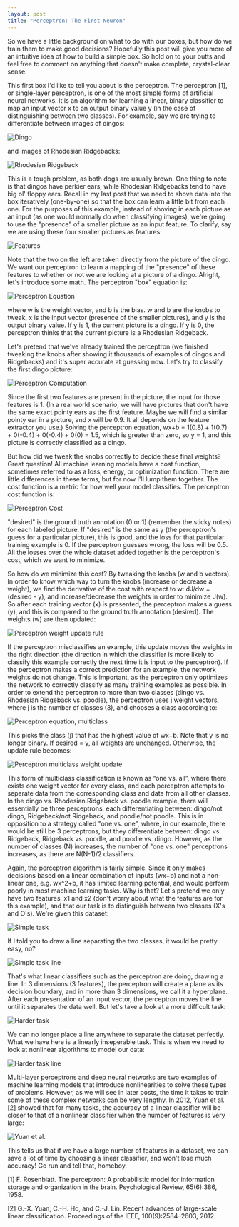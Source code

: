 ```yaml
---
layout: post
title: "Perceptron: The First Neuron"
---
```


So we have a little background on what to do with our boxes, but how do we train them to make good decisions?  Hopefully this post will give you more of an intuitive idea of how to build a simple box.  So hold on to your butts and feel free to comment on anything that doesn't make complete, crystal-clear sense.  

This first box I'd like to tell you about is the perceptron.  The perceptron [1], or single-layer perceptron, is one of the most simple forms of artificial neural networks. It is an algorithm for learning a linear, binary classifier to map an input vector x to an output binary value y (in the case of distinguishing between two classes).  For example, say we are trying to differentiate between images of dingos:

![Dingo](/images/dingo.png)

and images of Rhodesian Ridgebacks:

![Rhodesian Ridgeback](/images/rhodesianridgeback.png)

This is a tough problem, as both dogs are usually brown.  One thing to note is that dingos have perkier ears, while Rhodesian Ridgebacks tend to have big ol' floppy ears.  Recall in my last post that we need to shove data into the box iteratively (one-by-one) so that the box can learn a little bit from each one.  For the purposes of this example, instead of shoving in each picture as an input (as one would normally do when classifying images), we're going to use the "presence" of a smaller picture as an input feature.  To clarify, say we are using these four smaller pictures as features: 

![Features](/images/features.png)

Note that the two on the left are taken directly from the picture of the dingo.  We want our perceptron to learn a mapping of the "presence" of these features to whether or not we are looking at a picture of a dingo.  Alright, let's introduce some math.  The perceptron "box" equation is: 

![Perceptron Equation](/images/perceptron.png)

where w is the weight vector, and b is the bias. w and b are the knobs to tweak, x is the input vector (presence of the smaller pictures), and y is the output binary value.  If y is 1, the current picture is a dingo.  If y is 0, the perceptron thinks that the current picture is a Rhodesian Ridgeback.  

Let's pretend that we've already trained the perceptron (we finished tweaking the knobs after showing it thousands of examples of dingos and Ridgebacks) and it's super accurate at guessing now.  Let's try to classify the first dingo picture:

![Perceptron Computation](/images/computation.png)

Since the first two features are present in the picture, the input for those features is 1.  (In a real world scenario, we will have pictures that don't have the same exact pointy ears as the first feature.  Maybe we will find a similar pointy ear in a picture, and x will be 0.9.  It all depends on the feature extractor you use.)  Solving the perceptron equation, wx+b = 1(0.8) + 1(0.7) + 0(-0.4) + 0(-0.4) + 0(0) = 1.5, which is greater than zero, so y = 1, and this picture is correctly classified as a dingo.

But how did we tweak the knobs correctly to decide these final weights?  Great question!  All machine learning models have a cost function, sometimes referred to as a loss, energy, or optimization function.  There are little differences in these terms, but for now I'll lump them together.  The cost function is a metric for how well your model classifies.  The perceptron cost function is:

![Perceptron Cost](/images/perceptroncost.png)

"desired" is the ground truth annotation (0 or 1) (remember the sticky notes) for each labeled picture.  If "desired" is the same as y (the perceptron's guess for a particular picture), this is good, and the loss for that particular training example is 0.  If the perceptron guesses wrong, the loss will be 0.5.  All the losses over the whole dataset added together is the perceptron's cost, which we want to minimize.

So how do we minimize this cost?  By tweaking the knobs (w and b vectors).  In order to know which way to turn the knobs (increase or decrease a weight), we find the derivative of the cost with respect to w: dJ/dw = (desired - y), and increase/decrease the weights in order to minimize J(w).  So after each training vector (x) is presented, the perceptron makes a guess (y), and this is compared to the ground truth annotation (desired).  The weights (w) are then updated:

![Perceptron weight update rule](/images/perceptronweightupdate.png)

If the perceptron misclassifies an example, this update moves the weights in the right direction (the direction in which the classifier is more likely to classify this example correctly the next time it is input to the perceptron). If the perceptron makes a correct prediction for an example, the network weights do not change. This is important, as the perceptron only optimizes the network to correctly classify as many training examples as possible.  In order to extend the perceptron to more than two classes (dingo vs. Rhodesian Ridgeback vs. poodle), the perceptron uses j weight vectors, where j is the number of classes (3), and chooses a class according to:

![Perceptron equation, multiclass](/images/perceptronmulticlass.png)

This picks the class (j) that has the highest value of wx+b.  Note that y is no longer binary. If desired = y, all weights are unchanged. Otherwise, the update rule becomes:

![Perceptron multiclass weight update](/images/perceptronmulticlassweightupdate.png)

This form of multiclass classification is known as “one vs. all”, where there exists one weight vector for every class, and each perceptron attempts to separate data from the corresponding class and data from all other classes.  In the dingo vs. Rhodesian Ridgeback vs. poodle example, there will essentially be three perceptrons, each differentiating between: dingo/not dingo, Ridgeback/not Ridgeback, and poodle/not poodle.  This is in opposition to a strategy called "one vs. one", where, in our example, there would be still be 3 perceptrons, but they differentiate between: dingo vs. Ridgeback, Ridgeback vs. poodle, and poodle vs. dingo. However, as the number of classes (N) increases, the number of "one vs. one" perceptrons increases, as there are N(N-1)/2 classifiers.

Again, the perceptron algorithm is fairly simple.  Since it only makes decisions based on a linear combination of inputs (wx+b) and not a non-linear one, e.g. wx^2+b, it has limited learning potential, and would perform poorly in most machine learning tasks.  Why is that?  Let's pretend we only have two features, x1 and x2 (don't worry about what the features are for this example), and that our task is to distinguish between two classes (X's and O's).  We're given this dataset:

![Simple task](/images/linear0.png)

If I told you to draw a line separating the two classes, it would be pretty easy, no?

![Simple task line](/images/linear1.png)

That's what linear classifiers such as the perceptron are doing, drawing a line.  In 3 dimensions (3 features), the perceptron will create a plane as its decision boundary, and in more than 3 dimensions, we call it a hyperplane.  After each presentation of an input vector, the perceptron moves the line until it separates the data well.  But let's take a look at a more difficult task:

![Harder task](/images/linear2.png)

We can no longer place a line anywhere to separate the dataset perfectly.  What we have here is a linearly inseperable task.  This is when we need to look at nonlinear algorithms to model our data:

![Harder task line](/images/linear3.png)

Multi-layer perceptrons and deep neural networks are two examples of machine learning models that introduce nonlinearities to solve these types of problems.  However, as we will see in later posts, the time it takes to train some of these complex networks can be very lengthy.  In 2012, Yuan et al. [2] showed that for many tasks, the accuracy of a linear classifier will be closer to that of a nonlinear classifier when the number of features is very large:

![Yuan et al.](/images/yuan.png)

This tells us that if we have a large number of features in a dataset, we can save a lot of time by choosing a linear classifier, and won't lose much accuracy!  Go run and tell that, homeboy.  

[1] F. Rosenblatt. The perceptron: A probabilistic model for information storage and organization in the brain. Psychological Review, 65(6):386, 1958.

[2] G.-X. Yuan, C.-H. Ho, and C.-J. Lin. Recent advances of large-scale linear classification. Proceedings of the IEEE, 100(9):2584–2603, 2012.

